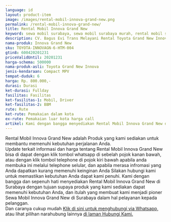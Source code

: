 ```yaml
---
language: id
layout: product-item
image: /images/rental-mobil-innova-grand-new.png
permalink: /rental-mobil-innova-grand-new/
title: Rental Mobil Innova Grand New
keyword: sewa mobil surabaya, sewa mobil surabaya murah, rental mobil surabaya, rental mobil surabaya murah, bagusevitrans, CV. Bagus Evi Trans, bagusevitrans.com, sewa mobil di surabaya, rental mobil di surabaya
description: CV. Bagus Evi Trans Melayani Rental Toyota Grand New Innova paling Murah dan terpercaya di Jawa timur Hubungi kami Call/WA di 081357754513
nama-produk: Innova Grand New
sku: TOYOTA-INNOVAGN-6-HTM-004
gtin8: 600420201231
priceValidUntil: 20201231
harga-schema: 500000
nama-produk-asli: Toyota Grand New Innova
jenis-kendaraan: Compact MPV
tempat-duduk: 6
harga: Rp. 800.000,-
durasi: Durasi
ket-durasi: Fullday
fasilitas: Fasilitas
ket-fasilitas-1: Mobil, Driver
ket-fasilitas-2: BBM
rute: Rute
ket-rute: Pemakaian dalam kota
ex-rute: Pemakaian luar kota harga call
artikel: Kami dengan bangga menyediakan Rental Mobil Innova Grand New di Surabaya dengan tujuan supaya produk yang kami sediakan dapat memenuhi kebutuhan Anda, dan kami adalah pioner Sewa Mobil Innova Grand New di Surabaya yang menggunakan teknologi online serta dalam hal pelayanan kepada pelanggan.
---
```

Rental Mobil Innova Grand New adalah Produk yang kami sediakan untuk membantu memenuhi kebutuhan perjalanan Anda.<br>Update terkait informasi dan harga tentang Rental Mobil Innova Grand New bisa di dapat dengan klik tombol whatsapp di sebelah pojok kanan bawah, atau dengan klik tombol telephone di pojok kiri bawah apabila anda membuka ini melalui telephone selular, dan apabila merasa infromasi yang Anda dapatkan kurang memenuhi keinginan Anda Silakan hubungi kami untuk memastikan kebutuhan Anda dapat kami penuhi. Kami dengan bangga dan sepenuh hati menyediakan Rental Mobil Innova Grand New di Surabaya dengan tujuan supaya produk yang kami sediakan dapat memenuhi kebutuhan Anda, dan itulah yang membuat kami menjadi pioner Sewa Mobil Innova Grand New di Surabaya dalam hal pelayanan kepada pelanggan.<br>
Dan caranya cukup mudah <a href="https://web.whatsapp.com/send?phone=6281357754513&text=Hallo,%20CS%20bagusevitrans.com">Klik di sini untuk menghubungi via Whatsapp,</a> atau lihat pilihan narahubung lainnya <a href="/kontak-kami/">di laman Hubungi Kami.</a>